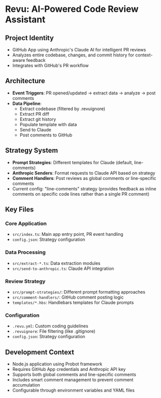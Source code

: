 # Revu: AI-Powered Code Review Assistant

## Project Identity

- GitHub App using Anthropic's Claude AI for intelligent PR reviews
- Analyzes entire codebase, changes, and commit history for context-aware feedback
- Integrates with GitHub's PR workflow

## Architecture

- **Event Triggers**: PR opened/updated → extract data → analyze → post comments
- **Data Pipeline**:
  - Extract codebase (filtered by .revuignore)
  - Extract PR diff
  - Extract git history
  - Populate template with data
  - Send to Claude
  - Post comments to GitHub

## Strategy System

- **Prompt Strategies**: Different templates for Claude (default, line-comments)
- **Anthropic Senders**: Format requests to Claude API based on strategy
- **Comment Handlers**: Post reviews as global comments or line-specific comments
- Current config: "line-comments" strategy (provides feedback as inline comments on specific code lines rather than a single PR comment)

## Key Files

### Core Application

- `src/index.ts`: Main app entry point, PR event handling
- `config.json`: Strategy configuration

### Data Processing

- `src/extract-*.ts`: Data extraction modules
- `src/send-to-anthropic.ts`: Claude API integration

### Review Strategy

- `src/prompt-strategies/`: Different prompt formatting approaches
- `src/comment-handlers/`: GitHub comment posting logic
- `templates/*.hbs`: Handlebars templates for Claude prompts

### Configuration

- `.revu.yml`: Custom coding guidelines
- `.revuignore`: File filtering (like .gitignore)
- `config.json`: Strategy configuration

## Development Context

- Node.js application using Probot framework
- Requires GitHub App credentials and Anthropic API key
- Supports both global comments and line-specific comments
- Includes smart comment management to prevent comment accumulation
- Configurable through environment variables and YAML files

